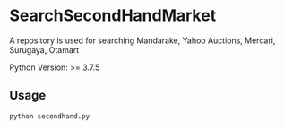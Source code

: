 # SearchSecondHandMarket

A repository is used for searching Mandarake, Yahoo Auctions, Mercari, Surugaya, Otamart

Python Version: >= 3.7.5

## Usage

```bash
python secondhand.py
```

